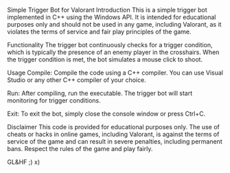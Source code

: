 Simple Trigger Bot for Valorant
Introduction
This is a simple trigger bot implemented in C++ using the Windows API. It is intended for educational purposes only and should not be used in any game, including Valorant, as it violates the terms of service and fair play principles of the game.

Functionality
The trigger bot continuously checks for a trigger condition, which is typically the presence of an enemy player in the crosshairs. When the trigger condition is met, the bot simulates a mouse click to shoot.

Usage
Compile: Compile the code using a C++ compiler. You can use Visual Studio or any other C++ compiler of your choice.

Run: After compiling, run the executable. The trigger bot will start monitoring for trigger conditions.

Exit: To exit the bot, simply close the console window or press Ctrl+C.

Disclaimer
This code is provided for educational purposes only. The use of cheats or hacks in online games, including Valorant, is against the terms of service of the game and can result in severe penalties, including permanent bans. Respect the rules of the game and play fairly.

GL&HF ;) x)
